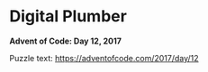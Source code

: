# Digital Plumber

**Advent of Code: Day 12, 2017**

Puzzle text: <https://adventofcode.com/2017/day/12>
